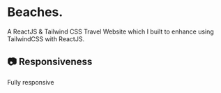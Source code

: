 # Beaches.

A ReactJS & Tailwind CSS Travel Website which I built to enhance using TailwindCSS with ReactJS.


## 📷 Responsiveness
Fully responsive
